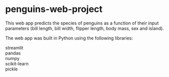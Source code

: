# penguins-web-project
This web app predicts the species of penguins as a function of their input parameters (bill length, bill width, flipper length, body mass, sex and island).<br/>

The web app was built in Python using the following libraries:<br/>

streamlit<br/>
pandas<br/>
numpy<br/>
scikit-learn<br/>
pickle<br/>

